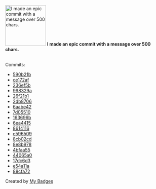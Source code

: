 <img src="https://my-badges.github.io/my-badges/epic-commit.png" alt="I made an epic commit with a message over 500 chars." title="I made an epic commit with a message over 500 chars." width="128">
<strong>I made an epic commit with a message over 500 chars.</strong>
<br><br>

Commits:

- <a href="https://github.com/hi-ammad/udemy-2.0-nextjs/commit/590b21bc9cf339f0bf824c3e6dcb204b7dba37fc">590b21b</a>
- <a href="https://github.com/hi-ammad/udemy-2.0-nextjs/commit/ce172af6d991650a61a934cb5364f46a37c52c7c">ce172af</a>
- <a href="https://github.com/hi-ammad/blog-template/commit/236ef5b353af7c57c1af51e0544de4cbe73a3bd4">236ef5b</a>
- <a href="https://github.com/hi-ammad/blog-template/commit/998329ae8846423cb5242847912c59ced80ba72e">998329a</a>
- <a href="https://github.com/hi-ammad/blog-template/commit/26f21b1708e1bba292c93ea2996c50f1ed2534a5">26f21b1</a>
- <a href="https://github.com/hi-ammad/blog-template/commit/2db870669c481509782f2a79e287cc26a5fe37a8">2db8706</a>
- <a href="https://github.com/hi-ammad/blog-template/commit/6aabe4242a7c7311bac2fac5a26559a3f470f15f">6aabe42</a>
- <a href="https://github.com/hi-ammad/blog-template/commit/7d05510baccf6675dab34305694120dcd6096ef0">7d05510</a>
- <a href="https://github.com/hi-ammad/blog-template/commit/163696baf4426cd6be2997814dc300efc100f60a">163696b</a>
- <a href="https://github.com/hi-ammad/blog-template/commit/6ea441516119d7482ec53f66c9294c2d84c7beaa">6ea4415</a>
- <a href="https://github.com/hi-ammad/blog-template/commit/8614116966fe1b5cb5b4fa2560cfb424696bc9ab">8614116</a>
- <a href="https://github.com/hi-ammad/blog-template/commit/e59650949cf19bd6b840595cea524c14654f247d">e596509</a>
- <a href="https://github.com/hi-ammad/blog-template/commit/8cb02cd25374f3fa7a230bbd84c25c2baaab4b5c">8cb02cd</a>
- <a href="https://github.com/hi-ammad/blog-template/commit/8e8b97845ed594ed7b94f0d66c750b31df9b417f">8e8b978</a>
- <a href="https://github.com/hi-ammad/blog-template/commit/4bfaa55dd0e579ebcbbbe137b424984ecc795104">4bfaa55</a>
- <a href="https://github.com/hi-ammad/awesome-github-profile-readme/commit/44065a0dd35c1528915d78e693213498bb0aade0">44065a0</a>
- <a href="https://github.com/hi-ammad/awesome-github-profile-readme/commit/17dc6d313d34e7abe24a7fe85478ad685b975d83">17dc6d3</a>
- <a href="https://github.com/hi-ammad/hack-github-graph/commit/e54a11ae5b7f3f476db3de538c684e40cc7252d2">e54a11a</a>
- <a href="https://github.com/hi-ammad/hi-ammad/commit/88cfa72e260f3ab17a8dc321042dceeb6485587e">88cfa72</a>


Created by <a href="https://github.com/my-badges/my-badges">My Badges</a>